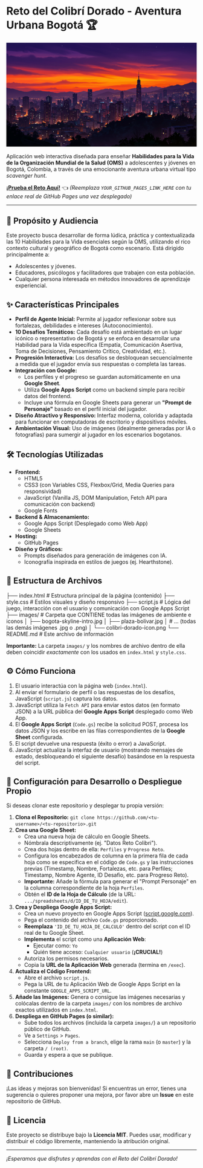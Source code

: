 # Reto del Colibrí Dorado - Aventura Urbana Bogotá 🏆

![Bogotá Skyline](images/bogota-skyline-intro.jpg) <!-- Opcional: Puedes usar una imagen representativa aquí -->

Aplicación web interactiva diseñada para enseñar **Habilidades para la Vida de la Organización Mundial de la Salud (OMS)** a adolescentes y jóvenes en Bogotá, Colombia, a través de una emocionante aventura urbana virtual tipo *scavenger hunt*.

**[¡Prueba el Reto Aquí!](YOUR_GITHUB_PAGES_LINK_HERE)** 👈
*(Reemplaza `YOUR_GITHUB_PAGES_LINK_HERE` con tu enlace real de GitHub Pages una vez desplegado)*

---

## 🎯 Propósito y Audiencia

Este proyecto busca desarrollar de forma lúdica, práctica y contextualizada las 10 Habilidades para la Vida esenciales según la OMS, utilizando el rico contexto cultural y geográfico de Bogotá como escenario. Está dirigido principalmente a:

*   Adolescentes y jóvenes.
*   Educadores, psicólogos y facilitadores que trabajen con esta población.
*   Cualquier persona interesada en métodos innovadores de aprendizaje experiencial.

## ✨ Características Principales

*   **Perfil de Agente Inicial:** Permite al jugador reflexionar sobre sus fortalezas, debilidades e intereses (Autoconocimiento).
*   **10 Desafíos Temáticos:** Cada desafío está ambientado en un lugar icónico o representativo de Bogotá y se enfoca en desarrollar una Habilidad para la Vida específica (Empatía, Comunicación Asertiva, Toma de Decisiones, Pensamiento Crítico, Creatividad, etc.).
*   **Progresión Interactiva:** Los desafíos se desbloquean secuencialmente a medida que el jugador envía sus respuestas o completa las tareas.
*   **Integración con Google:**
    *   Los perfiles y el progreso se guardan automáticamente en una **Google Sheet**.
    *   Utiliza **Google Apps Script** como un backend simple para recibir datos del frontend.
    *   Incluye una fórmula en Google Sheets para generar un **"Prompt de Personaje"** basado en el perfil inicial del jugador.
*   **Diseño Atractivo y Responsivo:** Interfaz moderna, colorida y adaptada para funcionar en computadoras de escritorio y dispositivos móviles.
*   **Ambientación Visual:** Uso de imágenes (idealmente generadas por IA o fotografías) para sumergir al jugador en los escenarios bogotanos.

## 🛠️ Tecnologías Utilizadas

*   **Frontend:**
    *   HTML5
    *   CSS3 (con Variables CSS, Flexbox/Grid, Media Queries para responsividad)
    *   JavaScript (Vanilla JS, DOM Manipulation, Fetch API para comunicación con backend)
    *   Google Fonts
*   **Backend & Almacenamiento:**
    *   Google Apps Script (Desplegado como Web App)
    *   Google Sheets
*   **Hosting:**
    *   GitHub Pages
*   **Diseño y Gráficos:**
    *   Prompts diseñados para generación de imágenes con IA.
    *   Iconografía inspirada en estilos de juegos (ej. Hearthstone).

## 📁 Estructura de Archivos

├── index.html # Estructura principal de la página (contenido)
├── style.css # Estilos visuales y diseño responsivo
├── script.js # Lógica del juego, interacción con el usuario y comunicación con Google Apps Script
├── images/ # Carpeta que CONTIENE todas las imágenes de ambiente e iconos
│ ├── bogota-skyline-intro.jpg
│ ├── plaza-bolivar.jpg
│ # ... (todas las demás imágenes .jpg o .png)
│ └── colibri-dorado-icon.png
└── README.md # Este archivo de información

**Importante:** La carpeta `images/` y los nombres de archivo dentro de ella deben coincidir *exactamente* con los usados en `index.html` y `style.css`.

## ⚙️ Cómo Funciona

1.  El usuario interactúa con la página web (`index.html`).
2.  Al enviar el formulario de perfil o las respuestas de los desafíos, JavaScript (`script.js`) captura los datos.
3.  JavaScript utiliza la `Fetch API` para enviar estos datos (en formato JSON) a la URL pública del **Google Apps Script** desplegado como Web App.
4.  El **Google Apps Script** (`Code.gs`) recibe la solicitud POST, procesa los datos JSON y los escribe en las filas correspondientes de la **Google Sheet** configurada.
5.  El script devuelve una respuesta (éxito o error) a JavaScript.
6.  JavaScript actualiza la interfaz de usuario (mostrando mensajes de estado, desbloqueando el siguiente desafío) basándose en la respuesta del script.

## 🚀 Configuración para Desarrollo o Despliegue Propio

Si deseas clonar este repositorio y desplegar tu propia versión:

1.  **Clona el Repositorio:** `git clone https://github.com/<tu-username>/<tu-repositorio>.git`
2.  **Crea una Google Sheet:**
    *   Crea una nueva hoja de cálculo en Google Sheets.
    *   Nómbrala descriptivamente (ej. "Datos Reto Colibri").
    *   Crea dos hojas dentro de ella: `Perfiles` y `Progreso Reto`.
    *   Configura los encabezados de columna en la primera fila de cada hoja como se especifica en el código de `Code.gs` y las instrucciones previas (Timestamp, Nombre, Fortalezas, etc. para Perfiles; Timestamp, Nombre Agente, ID Desafio, etc. para Progreso Reto).
    *   **Importante:** Añade la fórmula para generar el "Prompt Personaje" en la columna correspondiente de la hoja `Perfiles`.
    *   Obtén el **ID de la Hoja de Cálculo** (de la URL: `.../spreadsheets/d/ID_DE_TU_HOJA/edit`).
3.  **Crea y Despliega Google Apps Script:**
    *   Crea un nuevo proyecto en Google Apps Script ([script.google.com](https://script.google.com/)).
    *   Pega el contenido del archivo `Code.gs` proporcionado.
    *   **Reemplaza** `'ID_DE_TU_HOJA_DE_CALCULO'` dentro del script con el ID real de tu Google Sheet.
    *   **Implementa** el script como una **Aplicación Web**:
        *   Ejecutar como: `Yo`
        *   Quién tiene acceso: `Cualquier usuario` (**¡CRUCIAL!**)
    *   Autoriza los permisos necesarios.
    *   Copia la **URL de la Aplicación Web** generada (termina en `/exec`).
4.  **Actualiza el Código Frontend:**
    *   Abre el archivo `script.js`.
    *   Pega la URL de tu Aplicación Web de Google Apps Script en la constante `GOOGLE_APPS_SCRIPT_URL`.
5.  **Añade las Imágenes:** Genera o consigue las imágenes necesarias y colócalas dentro de la carpeta `images/` con los nombres de archivo exactos utilizados en `index.html`.
6.  **Despliega en GitHub Pages (o similar):**
    *   Sube todos los archivos (incluida la carpeta `images/`) a un repositorio público de GitHub.
    *   Ve a `Settings` > `Pages`.
    *   Selecciona `Deploy from a branch`, elige la rama `main` (o `master`) y la carpeta `/ (root)`.
    *   Guarda y espera a que se publique.

## 🤝 Contribuciones

¡Las ideas y mejoras son bienvenidas! Si encuentras un error, tienes una sugerencia o quieres proponer una mejora, por favor abre un **Issue** en este repositorio de GitHub.

## 📄 Licencia

Este proyecto se distribuye bajo la **Licencia MIT**. Puedes usar, modificar y distribuir el código libremente, manteniendo la atribución original.

---

*¡Esperamos que disfrutes y aprendas con el Reto del Colibrí Dorado!*
